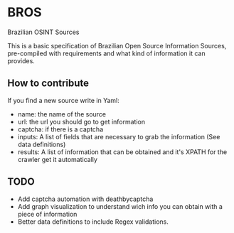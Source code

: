 # BROS
Brazilian OSINT Sources

This is a basic specification of Brazilian Open Source Information Sources, pre-compiled with requirements and what kind of information it can provides.

## How to contribute

If you find a new source write in Yaml:
* name: the name of the source
* url: the url you should go to get information
* captcha: if there is a captcha
* inputs: A list of fields that are necessary to grab the information (See data definitions)
* results: A list of information that can be obtained and it's XPATH for the crawler get it automatically

## TODO

* Add captcha automation with deathbycaptcha
* Add graph visualization to understand wich info you can obtain with a piece of information
* Better data definitions to include Regex validations.